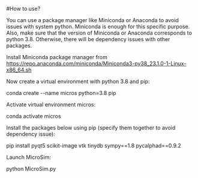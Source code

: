 #How to use?

You can use a package manager like Miniconda or Anaconda to avoid issues with system python. Miniconda is enough for this specific purpose. Also, make sure that the version of Miniconda or Anaconda corresponds to python 3.8. Otherwise, there will be dependency issues with other packages.

Install Miniconda package manager from https://repo.anaconda.com/miniconda/Miniconda3-py38_23.1.0-1-Linux-x86_64.sh

Now create a virtual environment with python 3.8 and pip:

conda create --name micros python=3.8 pip

Activate virtual environment micros:

conda activate micros

Install the packages below using pip (specify them together to avoid dependency issue):

pip install pyqt5 scikit-image vtk tinydb sympy==1.8 pycalphad==0.9.2

Launch MicroSim:

python MicroSim.py
